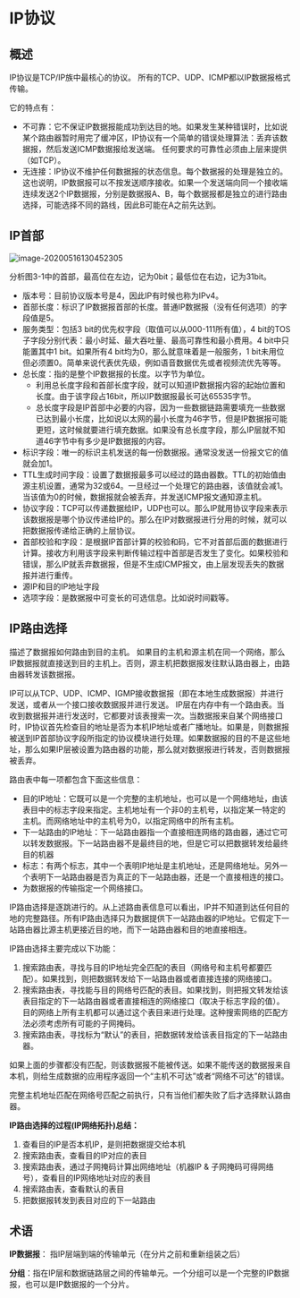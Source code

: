 

# IP协议



## 概述

IP协议是TCP/IP族中最核心的协议。 所有的TCP、UDP、ICMP都以IP数据报格式传输。

它的特点有：

- 不可靠：它不保证IP数据报能成功到达目的地。如果发生某种错误时，比如说某个路由器暂时用完了缓冲区，IP协议有一个简单的错误处理算法：丢弃该数据报，然后发送ICMP数据报给发送端。  任何要求的可靠性必须由上层来提供（如TCP）。
- 无连接：IP协议不维护任何数据报的状态信息。每个数据报的处理是独立的。这也说明，IP数据报可以不按发送顺序接收。如果一个发送端向同一个接收端连续发送2个IP数据报，分别是数据报A、B，每个数据报都是独立的进行路由选择，可能选择不同的路线，因此B可能在A之前先达到。





## IP首部

![image-20200516130452305](https://tva1.sinaimg.cn/large/007S8ZIlgy1geu7j92vvwj312k0pen1x.jpg)

分析图3-1中的首部，最高位在左边，记为0bit；最低位在右边，记为31bit。

- 版本号：目前协议版本号是4，因此IP有时候也称为IPv4。
- 首部长度：标识了IP数据报首部的长度。普通IP数据报（没有任何选项）的字段值是5。
- 服务类型：包括3 bit的优先权字段（取值可以从000-111所有值），4 bit的TOS子字段分别代表：最小时延、最大吞吐量、最高可靠性和最小费用。4 bit中只能置其中1 bit。如果所有4 bit均为0，那么就意味着是一般服务，1 bit未用位但必须置0。简单来说代表优先级，例如语音数据优先或者视频流优先等等。
- 总长度：指的是整个IP数据报的长度。以字节为单位。
  - 利用总长度字段和首部长度字段，就可以知道IP数据报内容的起始位置和长度。由于该字段占16bit，所以IP数据报最长可达65535字节。
  - 总长度字段是IP首部中必要的内容，因为一些数据链路需要填充一些数据已达到最小长度，比如说以太网的最小长度为46字节，但是IP数据报可能更短，这时候就要进行填充数据。如果没有总长度字段，那么IP层就不知道46字节中有多少是IP数据报的内容。
- 标识字段：唯一的标识主机发送的每一份数据报。通常没发送一份报文它的值就会加1。
- TTL生成时间字段：设置了数据报最多可以经过的路由器数。TTL的初始值由源主机设置，通常为32或64。一旦经过一个处理它的路由器，该值就会减1。当该值为0的时候，数据报就会被丢弃，并发送ICMP报文通知源主机。
- 协议字段：TCP可以传递数据给IP，UDP也可以。那么IP就用协议字段来表示该数据报是哪个协议传递给IP的。那么在IP对数据报进行分用的时候，就可以把数据报传递给正确的上层协议。
- 首部校验和字段：是根据IP首部计算的校验和码，它不对首部后面的数据进行计算。接收方利用该字段来判断传输过程中首部是否发生了变化。如果校验和错误，那么IP就丢弃数据报，但是不生成ICMP报文，由上层发现丢失的数据报并进行重传。
- 源IP和目的IP地址字段
- 选项字段：是数据报中可变长的可选信息。比如说时间戳等。







## IP路由选择

描述了数据报如何路由到目的主机。  如果目的主机和源主机在同一个网络，那么IP数据报就直接送到目的主机上。否则，源主机把数据报发往默认路由器上，由路由器转发该数据报。

IP可以从TCP、UDP、ICMP、IGMP接收数据报（即在本地生成数据报）并进行发送，或者从一个接口接收数据报并进行发送。  IP层在内存中有一个路由表。当收到数据报并进行发送时，它都要对该表搜索一次。当数据报来自某个网络接口时，IP协议首先检查目的地址是否为本机IP地址或者广播地址。如果是，则数据报被送到IP首部协议字段所指定的协议模块进行处理。如果数据报的目的不是这些地址，那么如果IP层被设置为路由器的功能，那么就对数据报进行转发，否则数据报被丢弃。

路由表中每一项都包含下面这些信息：

- 目的IP地址：它既可以是一个完整的主机地址，也可以是一个网络地址，由该表目中的标志字段来指定。主机地址有一个非0的主机号，以指定某一特定的主机。而网络地址中的主机号为0，以指定网络中的所有主机。
- 下一站路由的IP地址：下一站路由器指一个直接相连网络的路由器，通过它可以转发数据报。下一站路由器不是最终目的地，但是它可以把数据转发给最终目的机器
- 标志：有两个标志，其中一个表明IP地址是主机地址，还是网络地址。另外一个表明下一站路由器是否为真正的下一站路由器，还是一个直接相连的接口。
- 为数据报的传输指定一个网络接口。



IP路由选择是逐跳进行的。从上述路由表信息可以看出，IP并不知道到达任何目的地的完整路径。所有IP路由选择只为数据提供下一站路由器的IP地址。它假定下一站路由器比源主机更接近目的地，而下一站路由器和目的地直接相连。

IP路由选择主要完成以下功能：

1. 搜索路由表，寻找与目的IP地址完全匹配的表目（网络号和主机号都要匹配）。如果找到，则把数据转发给下一站路由器或者直接连接的网络接口。
2. 搜索路由表，寻找能与目的网络号匹配的表目。如果找到，则把报文转发给该表目指定的下一站路由器或者直接相连的网络接口（取决于标志字段的值）。目的网络上所有主机都可以通过这个表目来进行处理。这种搜索网络的匹配方法必须考虑所有可能的子网掩码。
3. 搜索路由表，寻找标为“默认”的表目，把数据转发给该表目指定的下一站路由器。

如果上面的步骤都没有匹配，则该数据报不能被传送。如果不能传送的数据报来自本机，则给生成数据的应用程序返回一个“主机不可达”或者“网络不可达”的错误。

完整主机地址匹配在网络号匹配之前执行，只有当他们都失败了后才选择默认路由器。



**IP路由选择的过程(IP网络拓扑)总结：**

1. 查看目的IP是否本机IP，是则把数据提交给本机
2. 搜索路由表，查看目的IP对应的表目
3. 搜索路由表，通过子网掩码计算出网络地址（机器IP & 子网掩码可得网络号），查看目的IP网络地址对应的表目
4. 搜索路由表，查看默认的表目
5. 把数据报转发到表目对应的下一站路由





## 术语

**IP数据报**： 指IP层端到端的传输单元（在分片之前和重新组装之后）

**分组**：指在IP层和数据链路层之间的传输单元。一个分组可以是一个完整的IP数据报，也可以是IP数据报的一个分片。





